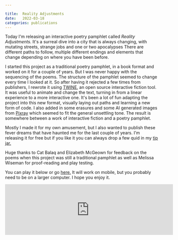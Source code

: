 ```yaml
---

title:  Reality Adjustments
date:   2022-03-18
categories: publications
---
```


Today I'm releasing an interactive poetry pamphlet called *Reality Adjustments.* It's a surreal dive into a city that is always changing, with mutating streets, strange jobs and one or two apocalypses There are different paths to follow, multiple different endings and elements that change depending on where you have been before.

I started this project as a traditional poetry pamphlet, in a book format and worked on it for a couple of years. But I was never happy with the sequencing of the poems. The structure of the pamphlet seemed to change every time I looked at it. So after having it rejected a few times from publishers, I rewrote it using [TWINE](https://twinery.org/), an open source interactive fiction tool. It was useful to animate and change the text, turning in from a linear experience to a more interactive one. It's been a lot of fun adapting the project into this new format, visually laying out paths and learning a new form of code. I also added in some erasures and some AI generated images from [Pixray](https://pixray.gob.io/text2image/) which seemed to fit the general unsettling tone. The result is somewhere between a work of interactive fiction and a poetry pamphlet.

Mostly I made it for my own amusement, but I also wanted to publish these fever dreams that have haunted me for the last couple of years. I'm releasing it for free but if you like it you can always drop a few quid in my [tip jar.](https://ko-fi.com/davidralphlewis) 

Huge thanks to Cat Balaq and Elizabeth McGeown for feedback on the poems when this project was still a traditional pamphlet as well as Melissa Wiseman for proof-reading and play testing. 

You can play it below or go [here.](https://davidralphlewis.itch.io/reality-adjustments) It will work on mobile, but you probably need to be on a larger computer. I hope you enjoy it. 

<iframe src="https://itch.io/embed/1444945?bg_color=e1d9c2&amp;link_color=ed4b32&amp;border_color=ed4b32" width="552" height="167" frameborder="0"><a href="https://davidralphlewis.itch.io/reality-adjustments">Reality Adjustments by David Ralph Lewis</a></iframe>


